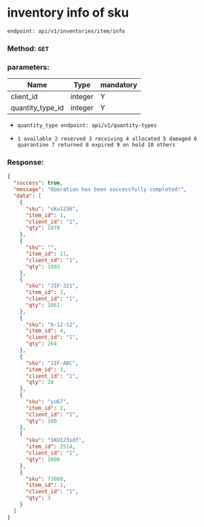 # inventory info of sku 


`endpoint: api/v1/inventories/item/info`

### Method: `GET`
### parameters:
| Name             | Type    | mandatory |
|------------------|---------|---------|
| client_id        | integer | Y       |
| quantity_type_id | integer | Y       |

* `quantity_type endpoint: api/v1/quantity-types`

* `1 available 2 reserved 3 receiving 4 allocated 5 damaged 6 quarantine 7 returned 8 expired 9 on hold 10 others`

### Response:

```json
{
  "success": true,
  "message": "Operation has been successfully completed!",
  "data": [
    {
      "sku": "sku1236",
      "item_id": 1,
      "client_id": "1",
      "qty": 1078
    },
    {
      "sku": "",
      "item_id": 11,
      "client_id": "1",
      "qty": 1993
    },
    {
      "sku": "JIF-321",
      "item_id": 2,
      "client_id": "1",
      "qty": 1061
    },
    {
      "sku": "b-12-12",
      "item_id": 4,
      "client_id": "1",
      "qty": 264
    },
    {
      "sku": "JIF-ABC",
      "item_id": 3,
      "client_id": "1",
      "qty": 28
    },
    {
      "sku": "yu67",
      "item_id": 2,
      "client_id": "1",
      "qty": 100
    },
    {
      "sku": "SKU123sdf",
      "item_id": 2514,
      "client_id": "1",
      "qty": 1000
    },
    {
      "sku": 73000,
      "item_id": 1,
      "client_id": "1",
      "qty": 3
    }
  ]
}
```